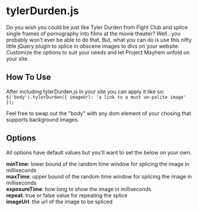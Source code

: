 tylerDurden.js
==============

Do you wish you could be just like Tyler Durden from Fight Club and splice single frames of pornography into films at the movie theater? Well...you probably won't ever be able to do that. But, what you can do is use this nifty little jQuery plugin to splice in obscene images to divs on your website. Customize the options to suit your needs and let Project Mayhem unfold on your site.
<p>

How To Use
----------
After including tylerDurden.js in your site you can apply it like so:
<br>
`$('body').tylerDurden({
    imageUrl: 'a link to a must un-polite image'
});`

Feel free to swap out the "body" with any dom element of your chosing that supports background images.

Options
-------
All options have default values but you'll want to set the below on your own.<br>

**minTime**: lower bound of the random time window for splicing the image in milliseconds<br>
**maxTime**: upper bound of the random time window for splicing the image in milliseconds<br>
**exposureTime**: how long to show the image in milliseconds<br>
**repeat**: true or false value for repeating the splice<br>
**imageUrl**: the url of the image to be spliced<br>